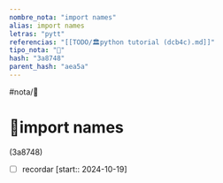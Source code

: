 ```yaml
---
nombre_nota: "import names"
alias: import names
letras: "pytt"
referencias: "[[TODO/🏛️python tutorial (dcb4c).md]]"
tipo_nota: "📑"
hash: "3a8748"
parent_hash: "aea5a"
---
```


#nota/📑

# 📑import names
<div class="hash">(3a8748)</div>

- [ ] recordar  [start:: 2024-10-19]
